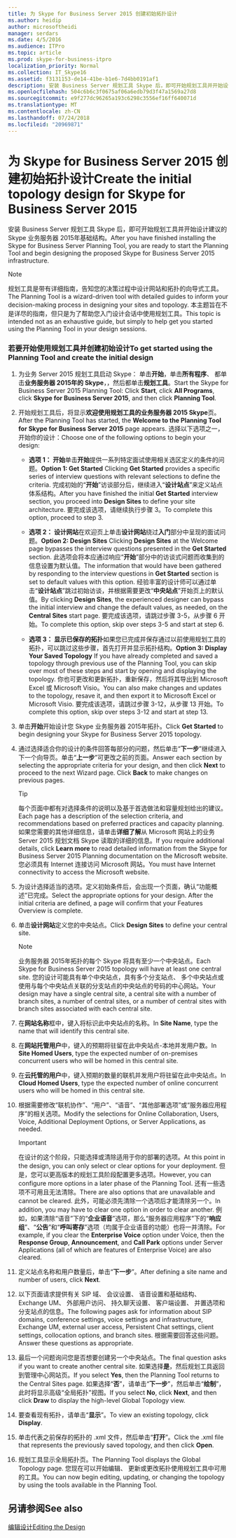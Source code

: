 ```yaml
---
title: 为 Skype for Business Server 2015 创建初始拓扑设计
ms.author: heidip
author: microsoftheidi
manager: serdars
ms.date: 4/5/2016
ms.audience: ITPro
ms.topic: article
ms.prod: skype-for-business-itpro
localization_priority: Normal
ms.collection: IT_Skype16
ms.assetid: f3131153-de14-41be-b1e6-7d4bb0191af1
description: 安装 Business Server 规划工具 Skype 后，即可开始规划工具并开始设计建议的 Skype 业务服务器 2015年基础结构。
ms.openlocfilehash: 504c6b6c3f0675af06a6edb79d3f47a1569a27d8
ms.sourcegitcommit: e9f277dc96265a193c6298c3556ef16ff640071d
ms.translationtype: MT
ms.contentlocale: zh-CN
ms.lasthandoff: 07/24/2018
ms.locfileid: "20969871"
---
```

# <a name="create-the-initial-topology-design-for-skype-for-business-server-2015"></a><span data-ttu-id="e299b-103">为 Skype for Business Server 2015 创建初始拓扑设计</span><span class="sxs-lookup"><span data-stu-id="e299b-103">Create the initial topology design for Skype for Business Server 2015</span></span>
 
<span data-ttu-id="e299b-104">安装 Business Server 规划工具 Skype 后，即可开始规划工具并开始设计建议的 Skype 业务服务器 2015年基础结构。</span><span class="sxs-lookup"><span data-stu-id="e299b-104">After you have finished installing the Skype for Business Server Planning Tool, you are ready to start the Planning Tool and begin designing the proposed Skype for Business Server 2015 infrastructure.</span></span>
  
> [!NOTE]
>  <span data-ttu-id="e299b-105">规划工具是带有详细指南，告知您的决策过程中设计网站和拓扑的向导式工具。</span><span class="sxs-lookup"><span data-stu-id="e299b-105">The Planning Tool is a wizard-driven tool with detailed guides to inform your decision-making process in designing your sites and topology.</span></span> <span data-ttu-id="e299b-106">本主题旨在不是详尽的指南，但只是为了帮助您入门设计会话中使用规划工具。</span><span class="sxs-lookup"><span data-stu-id="e299b-106">This topic is intended not as an exhaustive guide, but simply to help get you started using the Planning Tool in your design sessions.</span></span>
  
### <a name="to-get-started-using-the-planning-tool-and-create-the-initial-design"></a><span data-ttu-id="e299b-107">若要开始使用规划工具并创建初始设计</span><span class="sxs-lookup"><span data-stu-id="e299b-107">To get started using the Planning Tool and create the initial design</span></span>

1. <span data-ttu-id="e299b-108">为业务 Server 2015 规划工具启动 Skype： 单击**开始**，单击**所有程序**、 都单击**业务服务器 2015年的 Skype**，，然后都单击**规划工具**。</span><span class="sxs-lookup"><span data-stu-id="e299b-108">Start the Skype for Business Server 2015 Planning Tool: Click **Start**, click **All Programs**, click **Skype for Business Server 2015**, and then click **Planning Tool**.</span></span>
    
2. <span data-ttu-id="e299b-109">开始规划工具后，将显示**欢迎使用规划工具的业务服务器 2015 Skype**页。</span><span class="sxs-lookup"><span data-stu-id="e299b-109">After the Planning Tool has started, the **Welcome to the Planning Tool for Skype for Business Server 2015** page appears.</span></span> <span data-ttu-id="e299b-110">选择以下选项之一，开始你的设计：</span><span class="sxs-lookup"><span data-stu-id="e299b-110">Choose one of the following options to begin your design:</span></span>
    
   - <span data-ttu-id="e299b-111">**选项 1： 开始**单击**开始**提供一系列特定面试使用相关选区定义的条件的问题。</span><span class="sxs-lookup"><span data-stu-id="e299b-111">**Option 1: Get Started** Clicking **Get Started** provides a specific series of interview questions with relevant selections to define the criteria.</span></span> <span data-ttu-id="e299b-112">完成初始的“**开始**”访谈部分后，继续进入“**设计站点**”来定义站点体系结构。</span><span class="sxs-lookup"><span data-stu-id="e299b-112">After you have finished the initial **Get Started** interview section, you proceed into **Design Sites** to define your site architecture.</span></span> <span data-ttu-id="e299b-113">要完成该选项，请继续执行步骤 3。</span><span class="sxs-lookup"><span data-stu-id="e299b-113">To complete this option, proceed to step 3.</span></span>
    
   - <span data-ttu-id="e299b-114">**选项 2： 设计网站**在欢迎页上单击**设计网站**绕过**入门**部分中呈现的面试问题。</span><span class="sxs-lookup"><span data-stu-id="e299b-114">**Option 2: Design Sites** Clicking **Design Sites** at the Welcome page bypasses the interview questions presented in the **Get Started** section.</span></span> <span data-ttu-id="e299b-115">此选项会将本应通过响应“**开始**”部分中的访谈式问题而收集到的信息设置为默认值。</span><span class="sxs-lookup"><span data-stu-id="e299b-115">The information that would have been gathered by responding to the interview questions in **Get Started** section is set to default values with this option.</span></span> <span data-ttu-id="e299b-116">经验丰富的设计师可以通过单击“**设计站点**”跳过初始访谈，并根据需要更改“**中央站点**”开始页上的默认值。</span><span class="sxs-lookup"><span data-stu-id="e299b-116">By clicking **Design Sites**, the experienced designer can bypass the initial interview and change the default values, as needed, on the **Central Sites** start page.</span></span> <span data-ttu-id="e299b-117">要完成该选项，请跳过步骤 3-5，从步骤 6 开始。</span><span class="sxs-lookup"><span data-stu-id="e299b-117">To complete this option, skip over steps 3-5 and start at step 6.</span></span>
    
   - <span data-ttu-id="e299b-118">**选项 3： 显示已保存的拓扑**如果您已完成并保存通过以前使用规划工具的拓扑，可以跳过这些步骤，首先打开并显示拓扑结构。</span><span class="sxs-lookup"><span data-stu-id="e299b-118">**Option 3: Display Your Saved Topology** If you have already completed and saved a topology through previous use of the Planning Tool, you can skip over most of these steps and start by opening and displaying the topology.</span></span> <span data-ttu-id="e299b-119">你也可更改和更新拓扑，重新保存，然后将其导出到 Microsoft Excel 或 Microsoft Visio。</span><span class="sxs-lookup"><span data-stu-id="e299b-119">You can also make changes and updates to the topology, resave it, and then export it to Microsoft Excel or Microsoft Visio.</span></span> <span data-ttu-id="e299b-120">要完成该选项，请跳过步骤 3-12，从步骤 13 开始。</span><span class="sxs-lookup"><span data-stu-id="e299b-120">To complete this option, skip over steps 3-12 and start at step 13.</span></span>
    
3. <span data-ttu-id="e299b-121">单击**开始**开始设计您 Skype 业务服务器 2015年拓扑。</span><span class="sxs-lookup"><span data-stu-id="e299b-121">Click **Get Started** to begin designing your Skype for Business Server 2015 topology.</span></span>
    
4. <span data-ttu-id="e299b-p106">通过选择适合你的设计的条件回答每部分的问题，然后单击“**下一步**”继续进入下一个向导页。单击“**上一步**”可更改之前的页面。</span><span class="sxs-lookup"><span data-stu-id="e299b-p106">Answer each section by selecting the appropriate criteria for your design, and then click **Next** to proceed to the next Wizard page. Click **Back** to make changes on previous pages.</span></span>
    
    > [!TIP]
    > <span data-ttu-id="e299b-124">每个页面中都有对选择条件的说明以及基于首选做法和容量规划给出的建议。</span><span class="sxs-lookup"><span data-stu-id="e299b-124">Each page has a description of the selection criteria, and recommendations based on preferred practices and capacity planning.</span></span> <span data-ttu-id="e299b-125">如果您需要的其他详细信息，请单击**详细了解**从 Microsoft 网站上的业务 Server 2015 规划文档 Skype 读取的详细的信息。</span><span class="sxs-lookup"><span data-stu-id="e299b-125">If you require additional details, click **Learn more** to read detailed information from the Skype for Business Server 2015 Planning documentation on the Microsoft  website.</span></span> <span data-ttu-id="e299b-126">您必须具有 Internet 连接访问 Microsoft 网站。</span><span class="sxs-lookup"><span data-stu-id="e299b-126">You must have Internet connectivity to access the Microsoft  website.</span></span>
  
5. <span data-ttu-id="e299b-p108">为设计选择适当的选项。定义初始条件后，会出现一个页面，确认“功能概述”已完成。</span><span class="sxs-lookup"><span data-stu-id="e299b-p108">Select the appropriate options for your design. After the initial criteria are defined, a page will confirm that your Features Overview is complete.</span></span> 
    
6. <span data-ttu-id="e299b-129">单击**设计网站**定义您的中央站点。</span><span class="sxs-lookup"><span data-stu-id="e299b-129">Click **Design Sites** to define your central site.</span></span>
    
    > [!NOTE]
    > <span data-ttu-id="e299b-130">业务服务器 2015年拓扑的每个 Skype 将具有至少一个中央站点。</span><span class="sxs-lookup"><span data-stu-id="e299b-130">Each Skype for Business Server 2015 topology will have at least one central site.</span></span> <span data-ttu-id="e299b-131">您的设计可能具有单个中央站点，具有多个分支站点、 多个中央站点或使用与每个中央站点关联的分支站点的中央站点的号码的中心网站。</span><span class="sxs-lookup"><span data-stu-id="e299b-131">Your design may have a single central site, a central site with a number of branch sites, a number of central sites, or a number of central sites with branch sites associated with each central site.</span></span> 
  
7. <span data-ttu-id="e299b-132">在**网站名称**框中，键入将标识此中央站点的名称。</span><span class="sxs-lookup"><span data-stu-id="e299b-132">In **Site Name**, type the name that will identify this central site.</span></span>
    
8. <span data-ttu-id="e299b-133">在**网站托管用户**中，键入的预期将驻留在此中央站点-本地并发用户数。</span><span class="sxs-lookup"><span data-stu-id="e299b-133">In **Site Homed Users**, type the expected number of on-premises concurrent users who will be homed in this central site.</span></span>
    
9. <span data-ttu-id="e299b-134">在**云托管的用户**中，键入预期的数量的联机并发用户将驻留在此中央站点。</span><span class="sxs-lookup"><span data-stu-id="e299b-134">In **Cloud Homed Users**, type the expected number of online concurrent users who will be homed in this central site.</span></span>
    
10. <span data-ttu-id="e299b-135">根据需要修改“联机协作”、“用户”、“语音”、“其他部署选项”或“服务器应用程序”的相关选项。</span><span class="sxs-lookup"><span data-stu-id="e299b-135">Modify the selections for Online Collaboration, Users, Voice, Additional Deployment Options, or Server Applications, as needed.</span></span>
    
    > [!IMPORTANT]
    > <span data-ttu-id="e299b-136">在设计的这个阶段，只能选择或清除适用于你的部署的选项。</span><span class="sxs-lookup"><span data-stu-id="e299b-136">At this point in the design, you can only select or clear options for your deployment.</span></span> <span data-ttu-id="e299b-137">但是，您可以更高版本的规划工具阶段配置更多选项。</span><span class="sxs-lookup"><span data-stu-id="e299b-137">However, you can configure more options in a later phase of the Planning Tool.</span></span> <span data-ttu-id="e299b-138">还有一些选项不可用且无法清除。</span><span class="sxs-lookup"><span data-stu-id="e299b-138">There are also options that are unavailable and cannot be cleared.</span></span> <span data-ttu-id="e299b-139">此外，可能必须先清除一个选项后才能清除另一个。</span><span class="sxs-lookup"><span data-stu-id="e299b-139">In addition, you may have to clear one option in order to clear another.</span></span> <span data-ttu-id="e299b-140">例如，如果清除“语音”下的“**企业语音**”选项，那么“服务器应用程序”下的“**响应组**”、“**公告**”和“**呼叫寄存**”选项（均属于企业语音的功能）也将一并清除。</span><span class="sxs-lookup"><span data-stu-id="e299b-140">For example, if you clear the **Enterprise Voice** option under Voice, then the **Response Group**, **Announcement**, and **Call Park** options under Server Applications (all of which are features of Enterprise Voice) are also cleared.</span></span>
  
11. <span data-ttu-id="e299b-141">定义站点名称和用户数量后，单击“**下一步**”。</span><span class="sxs-lookup"><span data-stu-id="e299b-141">After defining a site name and number of users, click **Next**.</span></span>
    
12. <span data-ttu-id="e299b-142">以下页面请求提供有关 SIP 域、 会议设置、 语音设置和基础结构、 Exchange UM、 外部用户访问、 持久聊天设置、 客户端设置、 并置选项和分支站点的信息。</span><span class="sxs-lookup"><span data-stu-id="e299b-142">The following pages ask for information about SIP domains, conference settings, voice settings and infrastructure, Exchange UM, external user access, Persistent Chat settings, client settings, collocation options, and branch sites.</span></span> <span data-ttu-id="e299b-143">根据需要回答这些问题。</span><span class="sxs-lookup"><span data-stu-id="e299b-143">Answer these questions as appropriate.</span></span>
    
13. <span data-ttu-id="e299b-144">最后一个问题询问您是否想要创建另一个中央站点。</span><span class="sxs-lookup"><span data-stu-id="e299b-144">The final question asks if you want to create another central site.</span></span> <span data-ttu-id="e299b-145">如果选择**是**，然后规划工具返回到管理中心网站页。</span><span class="sxs-lookup"><span data-stu-id="e299b-145">If you select **Yes**, then the Planning Tool returns to the Central Sites page.</span></span> <span data-ttu-id="e299b-146">如果选择“**否**”，请单击“**下一步**”，然后单击“**绘制**”，此时将显示高级“全局拓扑”视图。</span><span class="sxs-lookup"><span data-stu-id="e299b-146">If you select **No**, click **Next**, and then click **Draw** to display the high-level Global Topology view.</span></span>
    
14. <span data-ttu-id="e299b-147">要查看现有拓扑，请单击“**显示**”。</span><span class="sxs-lookup"><span data-stu-id="e299b-147">To view an existing topology, click **Display**.</span></span>
    
15. <span data-ttu-id="e299b-148">单击代表之前保存的拓扑的 .xml 文件，然后单击“**打开**”。</span><span class="sxs-lookup"><span data-stu-id="e299b-148">Click the .xml file that represents the previously saved topology, and then click **Open**.</span></span>
    
16. <span data-ttu-id="e299b-149">规划工具显示全局拓扑页。</span><span class="sxs-lookup"><span data-stu-id="e299b-149">The Planning Tool displays the Global Topology page.</span></span> <span data-ttu-id="e299b-150">您现在可以开始编辑、 更新或更改拓扑使用规划工具中可用的工具。</span><span class="sxs-lookup"><span data-stu-id="e299b-150">You can now begin editing, updating, or changing the topology by using the tools available in the Planning Tool.</span></span>
    
## <a name="see-also"></a><span data-ttu-id="e299b-151">另请参阅</span><span class="sxs-lookup"><span data-stu-id="e299b-151">See also</span></span>

[<span data-ttu-id="e299b-152">编辑设计</span><span class="sxs-lookup"><span data-stu-id="e299b-152">Editing the Design</span></span>](http://technet.microsoft.com/library/08f639ba-0e5f-4ae7-9191-c3d96c25b169.aspx)